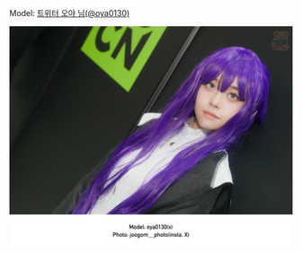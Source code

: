 ﻿---
dddd: 2024.08.17 팝콘 토
nickname: 오야
sns_type: x
sns_id: oya0130
---

<a name="oya0130"></a>
Model: <a href="https://x.com/oya0130" target="_blank">트위터 오야 님(@oya0130)</a>

![GVL-LLzbcAARPgR.webp](/assets/img/2024/08-17/오야/GVL-LLzbcAARPgR.webp)